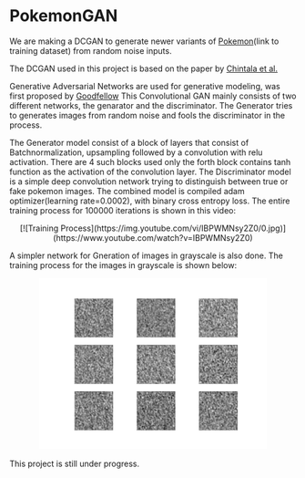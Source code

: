 # PokemonGAN

We are making a DCGAN to generate newer variants of [Pokemon](https://drive.google.com/open?id=1qWuOlnPc4bYRTbKoQDZZWXjo9UcEcPWD)(link to training dataset) from random noise inputs.

The DCGAN used in this project is based on the paper by [Chintala et al.](https://arxiv.org/pdf/1511.06434.pdf)

Generative Adversarial Networks are used for generative modeling, was first proposed by [Goodfellow](https://arxiv.org/abs/1406.2661)
This Convolutional GAN mainly consists of two different networks, the genarator and the discriminator. The Generator tries to generates images from random noise and fools the discriminator in the process.

The Generator model consist of a block of layers that consist of Batchnormalization, upsampling followed by a convolution with relu activation. There are 4 such blocks used only the forth block contains tanh function as the activation of the convolution layer.
The Discriminator model is a simple deep convolution network trying to distinguish between true or fake pokemon images.
The combined model is compiled adam optimizer(learning rate=0.0002), with binary cross entropy loss.
The entire training process for 100000 iterations is shown in this video:
<p align="center">
  [![Training Process](https://img.youtube.com/vi/IBPWMNsy2Z0/0.jpg)](https://www.youtube.com/watch?v=IBPWMNsy2Z0)
</p>
A simpler network for Gneration of images in grayscale is also done.
The training process for the images in grayscale is shown below:
<p align="center">
  <img width="400" height="300" src="https://github.com/Subarno/PokemonGAN/blob/master/output.gif">
</p>
This project is still under progress.
